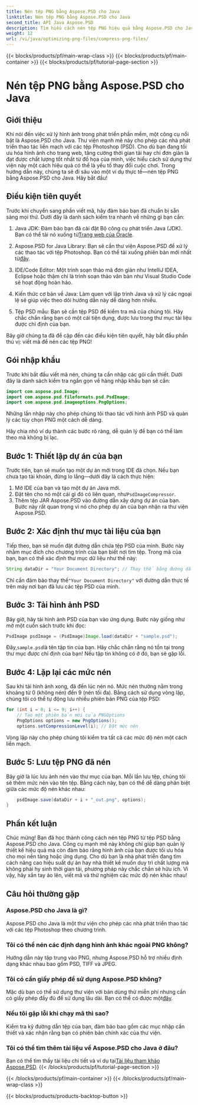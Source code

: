 ```yaml
---
title: Nén tệp PNG bằng Aspose.PSD cho Java
linktitle: Nén tệp PNG bằng Aspose.PSD cho Java
second_title: API Java Aspose.PSD
description: Tìm hiểu cách nén tệp PNG hiệu quả bằng Aspose.PSD cho Java. Hướng dẫn này hướng dẫn bạn triển khai mã, đảm bảo xử lý tệp tối ưu.
weight: 12
url: /vi/java/optimizing-png-files/compress-png-files/
---
```


{{< blocks/products/pf/main-wrap-class >}}
{{< blocks/products/pf/main-container >}}
{{< blocks/products/pf/tutorial-page-section >}}

# Nén tệp PNG bằng Aspose.PSD cho Java

## Giới thiệu

Khi nói đến việc xử lý hình ảnh trong phát triển phần mềm, một công cụ nổi bật là Aspose.PSD cho Java. Thư viện mạnh mẽ này cho phép các nhà phát triển thao tác liền mạch với các tệp Photoshop (PSD). Cho dù bạn đang tối ưu hóa hình ảnh cho trang web, tăng cường thời gian tải hay chỉ đơn giản là đạt được chất lượng tốt nhất từ đồ họa của mình, việc hiểu cách sử dụng thư viện này một cách hiệu quả có thể là yếu tố thay đổi cuộc chơi. Trong hướng dẫn này, chúng ta sẽ đi sâu vào một ví dụ thực tế—nén tệp PNG bằng Aspose.PSD cho Java. Hãy bắt đầu!

## Điều kiện tiên quyết

Trước khi chuyển sang phần viết mã, hãy đảm bảo bạn đã chuẩn bị sẵn sàng mọi thứ. Dưới đây là danh sách kiểm tra nhanh về những gì bạn cần:

1.  Java JDK: Đảm bảo bạn đã cài đặt Bộ công cụ phát triển Java (JDK). Bạn có thể tải nó xuống từ[Trang web của Oracle](https://www.oracle.com/java/technologies/javase-jdk11-downloads.html).

2. Aspose.PSD for Java Library: Bạn sẽ cần thư viện Aspose.PSD để xử lý các thao tác với tệp Photoshop. Bạn có thể tải xuống phiên bản mới nhất từ[đây](https://releases.aspose.com/psd/java/).

3. IDE/Code Editor: Một trình soạn thảo mã đơn giản như IntelliJ IDEA, Eclipse hoặc thậm chí là trình soạn thảo văn bản như Visual Studio Code sẽ hoạt động hoàn hảo.

4. Kiến thức cơ bản về Java: Làm quen với lập trình Java và xử lý các ngoại lệ sẽ giúp việc theo dõi hướng dẫn này dễ dàng hơn nhiều.

5. Tệp PSD mẫu: Bạn sẽ cần tệp PSD để kiểm tra mã của chúng tôi. Hãy chắc chắn rằng bạn có một cái tiện dụng, được lưu trong thư mục tài liệu được chỉ định của bạn.

Bây giờ chúng ta đã đề cập đến các điều kiện tiên quyết, hãy bắt đầu phần thú vị: viết mã để nén các tệp PNG!

## Gói nhập khẩu

Trước khi bắt đầu viết mã nén, chúng ta cần nhập các gói cần thiết. Dưới đây là danh sách kiểm tra ngắn gọn về hàng nhập khẩu bạn sẽ cần:

```java
import com.aspose.psd.Image;
import com.aspose.psd.fileformats.psd.PsdImage;
import com.aspose.psd.imageoptions.PngOptions;
```

Những lần nhập này cho phép chúng tôi thao tác với hình ảnh PSD và quản lý các tùy chọn PNG một cách dễ dàng.

Hãy chia nhỏ ví dụ thành các bước rõ ràng, dễ quản lý để bạn có thể làm theo mà không bị lạc. 

## Bước 1: Thiết lập dự án của bạn

Trước tiên, bạn sẽ muốn tạo một dự án mới trong IDE đã chọn. Nếu bạn chưa tạo tài khoản, đừng lo lắng—dưới đây là cách thực hiện:

1. Mở IDE của bạn và tạo một dự án Java mới.
2.  Đặt tên cho nó một cái gì đó có liên quan, như`PsdImageCompressor`.
3. Thêm tệp JAR Aspose.PSD vào đường dẫn xây dựng dự án của bạn. Bước này rất quan trọng vì nó cho phép dự án của bạn nhận ra thư viện Aspose.PSD.

## Bước 2: Xác định thư mục tài liệu của bạn

Tiếp theo, bạn sẽ muốn đặt đường dẫn chứa tệp PSD của mình. Bước này nhằm mục đích cho chương trình của bạn biết nơi tìm tệp. Trong mã của bạn, bạn có thể xác định thư mục dữ liệu như thế này:

```java
String dataDir = "Your Document Directory"; // Thay thế bằng đường dẫn thực tế
```

 Chỉ cần đảm bảo thay thế`"Your Document Directory"` với đường dẫn thực tế trên máy nơi bạn đã lưu các tệp PSD của mình.

## Bước 3: Tải hình ảnh PSD

Bây giờ, hãy tải hình ảnh PSD của bạn vào ứng dụng. Bước này giống như mở một cuốn sách trước khi đọc:

```java
PsdImage psdImage = (PsdImage)Image.load(dataDir + "sample.psd");
```

 Đây,`sample.psd`là tên tập tin của bạn. Hãy chắc chắn rằng nó tồn tại trong thư mục được chỉ định của bạn! Nếu tập tin không có ở đó, bạn sẽ gặp lỗi.

## Bước 4: Lặp lại các mức nén

Sau khi tải hình ảnh xong, đã đến lúc nén nó. Mức nén thường nằm trong khoảng từ 0 (không nén) đến 9 (nén tối đa). Bằng cách sử dụng vòng lặp, chúng tôi có thể tự động lưu nhiều phiên bản PNG của tệp PSD:

```java
for (int i = 0; i <= 9; i++) {
    // Tạo một phiên bản mới của PNGOptions
    PngOptions options = new PngOptions();
    options.setCompressionLevel(i); // Đặt mức nén
```

Vòng lặp này cho phép chúng tôi kiểm tra tất cả các mức độ nén một cách liền mạch. 

## Bước 5: Lưu tệp PNG đã nén

Bây giờ là lúc lưu ảnh nén vào thư mục của bạn. Mỗi lần lưu tệp, chúng tôi sẽ thêm mức nén vào tên tệp. Bằng cách này, bạn có thể dễ dàng phân biệt giữa các mức độ nén khác nhau:

```java
    psdImage.save(dataDir + i + "_out.png", options);
}
```

## Phần kết luận

Chúc mừng! Bạn đã học thành công cách nén tệp PNG từ tệp PSD bằng Aspose.PSD cho Java. Công cụ mạnh mẽ này không chỉ giúp bạn quản lý thiết kế hiệu quả mà còn đảm bảo rằng hình ảnh của bạn được tối ưu hóa cho mọi nền tảng hoặc ứng dụng. Cho dù bạn là nhà phát triển đang tìm cách nâng cao hiệu suất dự án hay nhà thiết kế muốn duy trì chất lượng mà không phải hy sinh thời gian tải, phương pháp này chắc chắn sẽ hữu ích. Vì vậy, hãy xắn tay áo lên, viết mã và thử nghiệm các mức độ nén khác nhau! 

## Câu hỏi thường gặp

### Aspose.PSD cho Java là gì?  
Aspose.PSD cho Java là một thư viện cho phép các nhà phát triển thao tác với các tệp Photoshop theo chương trình.

### Tôi có thể nén các định dạng hình ảnh khác ngoài PNG không?  
Hướng dẫn này tập trung vào PNG, nhưng Aspose.PSD hỗ trợ nhiều định dạng khác nhau bao gồm PSD, TIFF và JPEG.

### Tôi có cần giấy phép để sử dụng Aspose.PSD không?  
 Mặc dù bạn có thể sử dụng thư viện với bản dùng thử miễn phí nhưng cần có giấy phép đầy đủ để sử dụng lâu dài. Bạn có thể có được một[đây](https://purchase.aspose.com/buy).

### Nếu tôi gặp lỗi khi chạy mã thì sao?  
Kiểm tra kỹ đường dẫn tệp của bạn, đảm bảo bao gồm các mục nhập cần thiết và xác nhận rằng bạn có phiên bản chính xác của thư viện.

### Tôi có thể tìm thêm tài liệu về Aspose.PSD cho Java ở đâu?  
 Bạn có thể tìm thấy tài liệu chi tiết và ví dụ tại[Tài liệu tham khảo Aspose.PSD](https://reference.aspose.com/psd/java/).
{{< /blocks/products/pf/tutorial-page-section >}}

{{< /blocks/products/pf/main-container >}}
{{< /blocks/products/pf/main-wrap-class >}}

{{< blocks/products/products-backtop-button >}}
